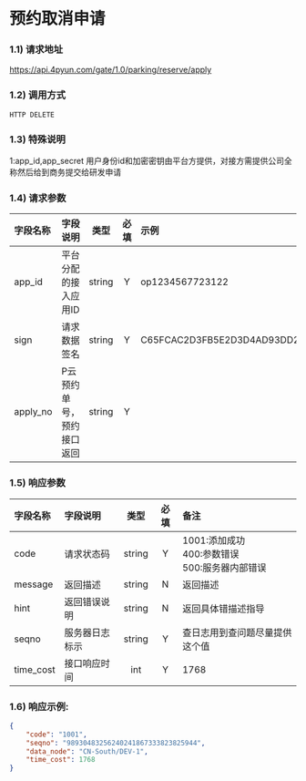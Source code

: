 # 预约取消申请

### 1.1) 请求地址

 https://api.4pyun.com/gate/1.0/parking/reserve/apply

### 1.2) 调用方式

` HTTP DELETE `

### 1.3) 特殊说明

 1:app_id,app_secret 用户身份id和加密密钥由平台方提供，对接方需提供公司全称然后给到商务提交给研发申请


### 1.4) 请求参数

| 字段名称   | 字段说明             |  类型  | 必填 | 示例                             |
| :--------- | :------------------- | :----: | :--: | :------------------------------- |
| app_id     | 平台分配的接入应用ID | string |  Y   | op1234567723122                  |
| sign       | 请求数据签名         | string |  Y   | C65FCAC2D3FB5E2D3D4AD93DD20C8C39 |
| apply_no | P云预约单号，预约接口返回  | string |  Y   |              |


### 1.5) 响应参数

| 字段名称 | 字段说明       |  类型  | 必填 | 备注                                                |
| :------- | :------------- | :----: | :--: | :-------------------------------------------------- |
| code     | 请求状态码     | string |  Y   | 1001:添加成功<br>400:参数错误<br>500:服务器内部错误 |
| message  | 返回描述       | string |  N   | 返回描述                                            |
| hint     | 返回错误说明   | string |  N   | 返回具体错描述指导                                  |
| seqno    | 服务器日志标示 | string |  Y   | 查日志用到查问题尽量提供这个值                      |
| time_cost | 接口响应时间 | int |  Y   | 1768 |


### 1.6) 响应示例:

```json
{
    "code": "1001",
    "seqno": "98930483256240241867333823825944",
    "data_node": "CN-South/DEV-1",
    "time_cost": 1768
}
```
